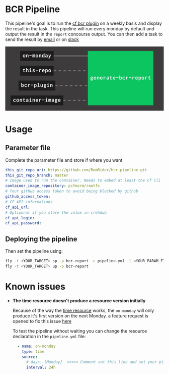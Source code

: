 # BCR Pipeline

This pipeline's goal is to run the [cf bcr plugin](https://github.com/avasseur-pivotal/cf_get_events) on a weekly basis and display the result in the task.
This pipeline will run every monday by default and output the result in the `report` concourse output.
You can then add a task to send the result by [email](https://github.com/pivotal-cf/email-resource) or on [slack](https://github.com/cloudfoundry-community/slack-notification-resource)

![pipeline image](docs/pipeline.jpg)

# Usage
## Parameter file
Complete the parameter file and store if where you want
```yaml
this_git_repo_uri: https://github.com/RomRider/bcr-pipeline.git
this_git_repo_branch: master
# Image used to run the container. Needs to embed at least the cf cli
container_image_repository: pcfnorm/rootfs
# Your github access token to avoid being blocked by github
github_access_token:
# CF API informations
cf_api_url:
# Optionnal if you store the value in crehdub
cf_api_login:
cf_api_password:
```

## Deploying the pipeline
Then set the pipeline using:
```sh
fly -t <YOUR_TARGET> sp -p bcr-report -c pipeline.yml -l <YOUR_PARAM_FILE>
fly -t <YOUR_TARGET> up -p bcr-report
```

# Known issues
* **The time resource doesn't produce a resource version initially**

  Because of the way the [time resource](https://github.com/concourse/time-resource) works, the `on-monday` will only produce it's first version on the next Monday. a feature   request is opened to fix this issue [here](https://github.com/concourse/time-resource/issues/11)

  To test the pipeline without waiting you can change the resource declaration in the `pipeline.yml` file:
  ```yaml
    - name: on-monday
      type: time
      source:
        # days: [Monday]  <<<<< Comment out this line and set your pipeline again
        interval: 24h
  ```

